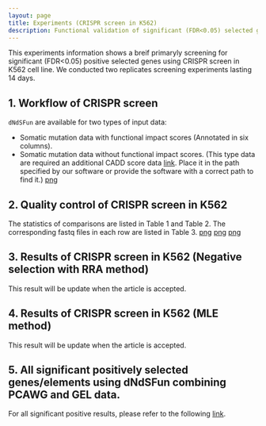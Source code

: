 ```yaml
---
layout: page
title: Experiments (CRISPR screen in K562)
description: Functional validation of significant (FDR<0.05) selected genes using CRISPR screen in K562
---
```

This experiments information shows a breif primaryly screening for significant (FDR<0.05) positive selected genes using CRISPR screen in K562 cell line. We conducted two replicates screening experiments lasting 14 days.


## 1. Workflow of CRISPR screen 
`dNdSFun` are available for two types of input data:
- Somatic mutation data with functional impact scores (Annotated in six columns).
- Somatic mutation data without functional impact scores. (This type data are required an additional CADD score data [link](https://jianyanglab.github.io/dNdSFun/documentation/03_data.html). Place it in the path specified by our software or provide the software with a correct path to find it.) 
[png](Workflow_of_CRISPR_screen.png)


## 2. Quality control of CRISPR screen in K562
The statistics of comparisons are listed in Table 1 and Table 2. The corresponding fastq files in each row are listed in Table 3.
[png](Quality_Control_1.png)
[png](Quality_Control_2.png)
[png](Quality_Control_3.png)


## 3. Results of CRISPR screen in K562 (Negative selection with RRA method)
This result will be update when the article is accepted.


## 4. Results of CRISPR screen in K562 (MLE method) 
This result will be update when the article is accepted.


## 5. All significant positively selected genes/elements using dNdSFun combining PCAWG and GEL data.
For all significant positive results, please refer to the following [link](https://jianyanglab.github.io/dNdSFun/documentation/06_dNdSFunDrivers.html).

